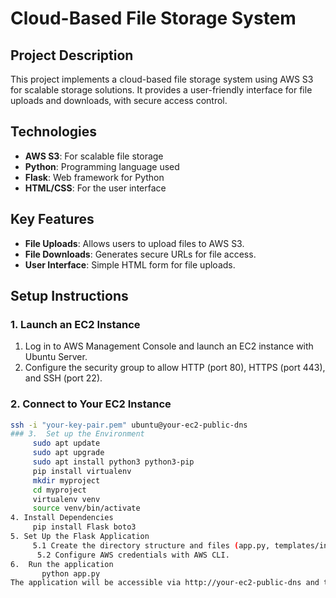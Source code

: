 # Cloud-Based File Storage System

## Project Description

This project implements a cloud-based file storage system using AWS S3 for scalable storage solutions. It provides a user-friendly interface for file uploads and downloads, with secure access control.

## Technologies

- **AWS S3**: For scalable file storage
- **Python**: Programming language used
- **Flask**: Web framework for Python
- **HTML/CSS**: For the user interface

## Key Features

- **File Uploads**: Allows users to upload files to AWS S3.
- **File Downloads**: Generates secure URLs for file access.
- **User Interface**: Simple HTML form for file uploads.

## Setup Instructions

### 1. Launch an EC2 Instance

1. Log in to AWS Management Console and launch an EC2 instance with Ubuntu Server.
2. Configure the security group to allow HTTP (port 80), HTTPS (port 443), and SSH (port 22).

### 2. Connect to Your EC2 Instance

```bash
ssh -i "your-key-pair.pem" ubuntu@your-ec2-public-dns
### 3.  Set up the Environment
     sudo apt update
     sudo apt upgrade
     sudo apt install python3 python3-pip
     pip install virtualenv
     mkdir myproject
     cd myproject
     virtualenv venv
     source venv/bin/activate
4. Install Dependencies
     pip install Flask boto3
5. Set Up the Flask Application
     5.1 Create the directory structure and files (app.py, templates/index.html).
      5.2 Configure AWS credentials with AWS CLI.
6.  Run the application
       python app.py
The application will be accessible via http://your-ec2-public-dns and the user can upload the files through the web interface an the same files can be accessed through the s3 buckets.

